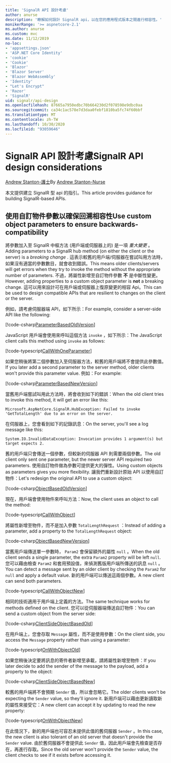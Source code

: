 ```yaml
---
title: 'SignalR API 設計考慮'
author: anurse
description: '瞭解如何設計 SignalR api，以在您的應用程式版本之間進行相容性。'
monikerRange: '>= aspnetcore-2.1'
ms.author: anurse
ms.custom: mvc
ms.date: 11/12/2019
no-loc:
- 'appsettings.json'
- 'ASP.NET Core Identity'
- 'cookie'
- 'Cookie'
- 'Blazor'
- 'Blazor Server'
- 'Blazor WebAssembly'
- 'Identity'
- "Let's Encrypt"
- 'Razor'
- 'SignalR'
uid: signalr/api-design
ms.openlocfilehash: 87665a7950edbc70b664230d2f078598e9dbc0aa
ms.sourcegitcommit: ca34c1ac578e7d3daa0febf1810ba5fc74f60bbf
ms.translationtype: MT
ms.contentlocale: zh-TW
ms.lasthandoff: 10/30/2020
ms.locfileid: "93059646"
---
```

# <a name="no-locsignalr-api-design-considerations"></a><span data-ttu-id="fc04d-103">SignalR API 設計考慮</span><span class="sxs-lookup"><span data-stu-id="fc04d-103">SignalR API design considerations</span></span>

<span data-ttu-id="fc04d-104">[Andrew Stanton-護士](https://twitter.com/anurse)</span><span class="sxs-lookup"><span data-stu-id="fc04d-104">By [Andrew Stanton-Nurse](https://twitter.com/anurse)</span></span>

<span data-ttu-id="fc04d-105">本文提供建立 SignalR 型 api 的指引。</span><span class="sxs-lookup"><span data-stu-id="fc04d-105">This article provides guidance for building SignalR-based APIs.</span></span>

## <a name="use-custom-object-parameters-to-ensure-backwards-compatibility"></a><span data-ttu-id="fc04d-106">使用自訂物件參數以確保回溯相容性</span><span class="sxs-lookup"><span data-stu-id="fc04d-106">Use custom object parameters to ensure backwards-compatibility</span></span>

<span data-ttu-id="fc04d-107">將參數加入至 SignalR 中樞方法 (用戶端或伺服器上的) 是一項 *重大變更* 。</span><span class="sxs-lookup"><span data-stu-id="fc04d-107">Adding parameters to a SignalR hub method (on either the client or the server) is a *breaking change* .</span></span> <span data-ttu-id="fc04d-108">這表示較舊的用戶端/伺服器在嘗試叫用方法時，如果沒有適當的參數數目，就會收到錯誤。</span><span class="sxs-lookup"><span data-stu-id="fc04d-108">This means older clients/servers will get errors when they try to invoke the method without the appropriate number of parameters.</span></span> <span data-ttu-id="fc04d-109">不過，將屬性新增至自訂物件參數 **不** 是中斷性變更。</span><span class="sxs-lookup"><span data-stu-id="fc04d-109">However, adding properties to a custom object parameter is **not** a breaking change.</span></span> <span data-ttu-id="fc04d-110">這可以用來設計可在用戶端或伺服器上復原變更的相容 Api。</span><span class="sxs-lookup"><span data-stu-id="fc04d-110">This can be used to design compatible APIs that are resilient to changes on the client or the server.</span></span>

<span data-ttu-id="fc04d-111">例如，請考慮伺服器端 API，如下所示：</span><span class="sxs-lookup"><span data-stu-id="fc04d-111">For example, consider a server-side API like the following:</span></span>

[!code-csharp[ParameterBasedOldVersion](api-design/sample/Samples.cs?name=ParameterBasedOldVersion)]

<span data-ttu-id="fc04d-112">JavaScript 用戶端會使用來呼叫這個方法 `invoke` ，如下所示：</span><span class="sxs-lookup"><span data-stu-id="fc04d-112">The JavaScript client calls this method using `invoke` as follows:</span></span>

[!code-typescript[CallWithOneParameter](api-design/sample/Samples.ts?name=CallWithOneParameter)]

<span data-ttu-id="fc04d-113">如果您稍後將第二個參數加入至伺服器方法，較舊的用戶端將不會提供此參數值。</span><span class="sxs-lookup"><span data-stu-id="fc04d-113">If you later add a second parameter to the server method, older clients won't provide this parameter value.</span></span> <span data-ttu-id="fc04d-114">例如：</span><span class="sxs-lookup"><span data-stu-id="fc04d-114">For example:</span></span>

[!code-csharp[ParameterBasedNewVersion](api-design/sample/Samples.cs?name=ParameterBasedNewVersion)]

<span data-ttu-id="fc04d-115">當舊用戶端嘗試叫用此方法時，將會收到如下的錯誤：</span><span class="sxs-lookup"><span data-stu-id="fc04d-115">When the old client tries to invoke this method, it will get an error like this:</span></span>

```
Microsoft.AspNetCore.SignalR.HubException: Failed to invoke 'GetTotalLength' due to an error on the server.
```

<span data-ttu-id="fc04d-116">在伺服器上，您會看到如下的記錄訊息：</span><span class="sxs-lookup"><span data-stu-id="fc04d-116">On the server, you'll see a log message like this:</span></span>

```
System.IO.InvalidDataException: Invocation provides 1 argument(s) but target expects 2.
```

<span data-ttu-id="fc04d-117">舊的用戶端只會傳送一個參數，但較新的伺服器 API 則需要兩個參數。</span><span class="sxs-lookup"><span data-stu-id="fc04d-117">The old client only sent one parameter, but the newer server API required two parameters.</span></span> <span data-ttu-id="fc04d-118">使用自訂物件做為參數可提供更大的彈性。</span><span class="sxs-lookup"><span data-stu-id="fc04d-118">Using custom objects as parameters gives you more flexibility.</span></span> <span data-ttu-id="fc04d-119">讓我們重新設計原始 API 以使用自訂物件：</span><span class="sxs-lookup"><span data-stu-id="fc04d-119">Let's redesign the original API to use a custom object:</span></span>

[!code-csharp[ObjectBasedOldVersion](api-design/sample/Samples.cs?name=ObjectBasedOldVersion)]

<span data-ttu-id="fc04d-120">現在，用戶端會使用物件來呼叫方法：</span><span class="sxs-lookup"><span data-stu-id="fc04d-120">Now, the client uses an object to call the method:</span></span>

[!code-typescript[CallWithObject](api-design/sample/Samples.ts?name=CallWithObject)]

<span data-ttu-id="fc04d-121">將屬性新增至物件，而不是加入參數 `TotalLengthRequest` ：</span><span class="sxs-lookup"><span data-stu-id="fc04d-121">Instead of adding a parameter, add a property to the `TotalLengthRequest` object:</span></span>

[!code-csharp[ObjectBasedNewVersion](api-design/sample/Samples.cs?name=ObjectBasedNewVersion&highlight=4,9-13)]

<span data-ttu-id="fc04d-122">當舊用戶端傳送單一參數時， `Param2` 會保留額外的屬性 `null` 。</span><span class="sxs-lookup"><span data-stu-id="fc04d-122">When the old client sends a single parameter, the extra `Param2` property will be left `null`.</span></span> <span data-ttu-id="fc04d-123">您可以藉由檢查 `Param2` 和套用預設值，來偵測舊版用戶端所傳送的訊息 `null` 。</span><span class="sxs-lookup"><span data-stu-id="fc04d-123">You can detect a message sent by an older client by checking the `Param2` for `null` and apply a default value.</span></span> <span data-ttu-id="fc04d-124">新的用戶端可以傳送這兩個參數。</span><span class="sxs-lookup"><span data-stu-id="fc04d-124">A new client can send both parameters.</span></span>

[!code-typescript[CallWithObjectNew](api-design/sample/Samples.ts?name=CallWithObjectNew)]

<span data-ttu-id="fc04d-125">相同的技術適用于用戶端上定義的方法。</span><span class="sxs-lookup"><span data-stu-id="fc04d-125">The same technique works for methods defined on the client.</span></span> <span data-ttu-id="fc04d-126">您可以從伺服器端傳送自訂物件：</span><span class="sxs-lookup"><span data-stu-id="fc04d-126">You can send a custom object from the server side:</span></span>

[!code-csharp[ClientSideObjectBasedOld](api-design/sample/Samples.cs?name=ClientSideObjectBasedOld)]

<span data-ttu-id="fc04d-127">在用戶端上，您會存取 `Message` 屬性，而不是使用參數：</span><span class="sxs-lookup"><span data-stu-id="fc04d-127">On the client side, you access the `Message` property rather than using a parameter:</span></span>

[!code-typescript[OnWithObjectOld](api-design/sample/Samples.ts?name=OnWithObjectOld)]

<span data-ttu-id="fc04d-128">如果您稍後決定要將訊息的寄件者新增至承載，請將屬性新增至物件：</span><span class="sxs-lookup"><span data-stu-id="fc04d-128">If you later decide to add the sender of the message to the payload, add a property to the object:</span></span>

[!code-csharp[ClientSideObjectBasedNew](api-design/sample/Samples.cs?name=ClientSideObjectBasedNew&highlight=5)]

<span data-ttu-id="fc04d-129">較舊的用戶端將不會預期 `Sender` 值，所以會忽略它。</span><span class="sxs-lookup"><span data-stu-id="fc04d-129">The older clients won't be expecting the `Sender` value, so they'll ignore it.</span></span> <span data-ttu-id="fc04d-130">新用戶端可以藉由更新讀取新的屬性來接受它：</span><span class="sxs-lookup"><span data-stu-id="fc04d-130">A new client can accept it by updating to read the new property:</span></span>

[!code-typescript[OnWithObjectNew](api-design/sample/Samples.ts?name=OnWithObjectNew&highlight=2-5)]

<span data-ttu-id="fc04d-131">在此情況下，新的用戶端也可容忍未提供此值的舊伺服器 `Sender` 。</span><span class="sxs-lookup"><span data-stu-id="fc04d-131">In this case, the new client is also tolerant of an old server that doesn't provide the `Sender` value.</span></span> <span data-ttu-id="fc04d-132">由於舊伺服器不會提供此 `Sender` 值，因此用戶端會先檢查是否存在，再進行存取。</span><span class="sxs-lookup"><span data-stu-id="fc04d-132">Since the old server won't provide the `Sender` value, the client checks to see if it exists before accessing it.</span></span>

